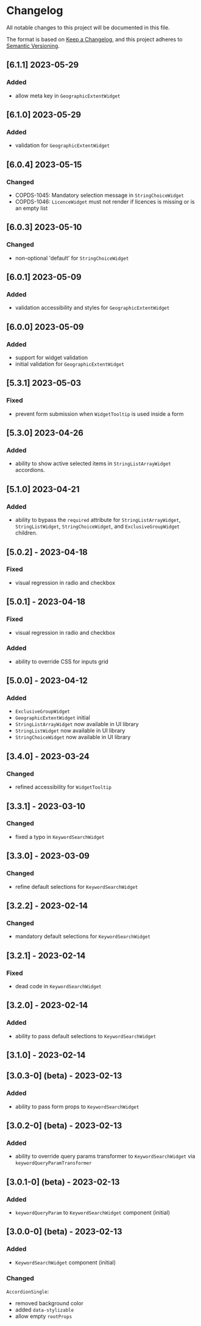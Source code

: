 # Changelog

All notable changes to this project will be documented in this file.

The format is based on [Keep a Changelog](https://keepachangelog.com/en/1.0.0/), and this project adheres
to [Semantic Versioning](https://semver.org/spec/v2.0.0.html).

## [6.1.1] 2023-05-29

### Added

- allow meta key in `GeographicExtentWidget`

## [6.1.0] 2023-05-29

### Added

- validation for `GeographicExtentWidget`

## [6.0.4] 2023-05-15

### Changed

- COPDS-1045: Mandatory selection message in `StringChoiceWidget`
- COPDS-1046: `LicenceWidget` must not render if licences is missing or is an empty list

## [6.0.3] 2023-05-10

### Changed

- non-optional 'default' for `StringChoiceWidget`

## [6.0.1] 2023-05-09

### Added

- validation accessibility and styles for `GeographicExtentWidget`

## [6.0.0] 2023-05-09

### Added

- support for widget validation
- initial validation for `GeographicExtentWidget`

## [5.3.1] 2023-05-03

### Fixed

- prevent form submission when `WidgetTooltip` is used inside a form

## [5.3.0] 2023-04-26

### Added

- ability to show active selected items in `StringListArrayWidget` accordions.

## [5.1.0] 2023-04-21

### Added

- ability to bypass the `required` attribute for `StringListArrayWidget`, `StringListWidget`, `StringChoiceWidget`, and `ExclusiveGroupWidget` children.

## [5.0.2] - 2023-04-18

### Fixed

- visual regression in radio and checkbox

## [5.0.1] - 2023-04-18

### Fixed

- visual regression in radio and checkbox

### Added

- ability to override CSS for inputs grid

## [5.0.0] - 2023-04-12

### Added

- `ExclusiveGroupWidget`
- `GeographicExtentWidget` initial
- `StringListArrayWidget` now available in UI library
- `StringListWidget` now available in UI library
- `StringChoiceWidget` now available in UI library

## [3.4.0] - 2023-03-24

### Changed

- refined accessibility for `WidgetTooltip`

## [3.3.1] - 2023-03-10

### Changed

- fixed a typo in `KeywordSearchWidget`

## [3.3.0] - 2023-03-09

### Changed

- refine default selections for `KeywordSearchWidget`

## [3.2.2] - 2023-02-14

### Changed

- mandatory default selections for `KeywordSearchWidget`

## [3.2.1] - 2023-02-14

### Fixed

- dead code in `KeywordSearchWidget`

## [3.2.0] - 2023-02-14

### Added

- ability to pass default selections to `KeywordSearchWidget`

## [3.1.0] - 2023-02-14

## [3.0.3-0] (beta) - 2023-02-13

### Added

- ability to pass form props to `KeywordSearchWidget`

## [3.0.2-0] (beta) - 2023-02-13

### Added

- ability to override query params transformer to `KeywordSearchWidget` via `keywordQueryParamTransformer`

## [3.0.1-0] (beta) - 2023-02-13

### Added

- `keywordQueryParam` to `KeywordSearchWidget` component (initial)

## [3.0.0-0] (beta) - 2023-02-13

### Added

- `KeywordSearchWidget` component (initial)

### Changed

`AccordionSingle`:

- removed background color
- added `data-stylizable`
- allow empty `rootProps`
